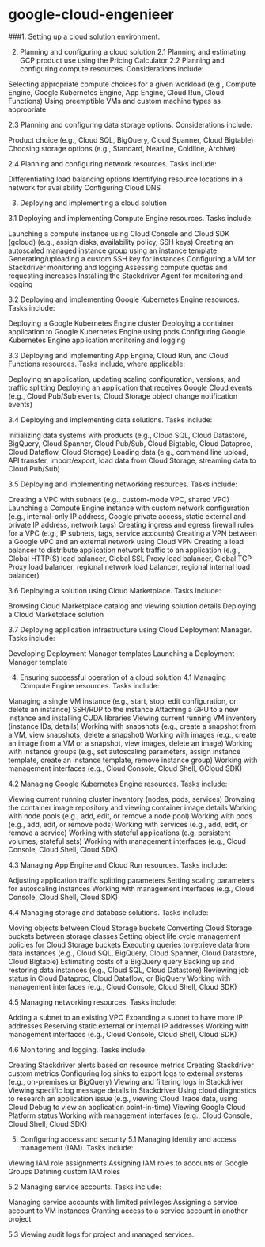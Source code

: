 # google-cloud-engenieer

###1. [Setting up a cloud solution environment](1.mb).

2. Planning and configuring a cloud solution
   2.1 Planning and estimating GCP product use using the Pricing Calculator
   2.2 Planning and configuring compute resources. Considerations include:

Selecting appropriate compute choices for a given workload (e.g., Compute Engine, Google Kubernetes Engine, App Engine, Cloud Run, Cloud Functions)
Using preemptible VMs and custom machine types as appropriate

2.3 Planning and configuring data storage options. Considerations include:

Product choice (e.g., Cloud SQL, BigQuery, Cloud Spanner, Cloud Bigtable)
Choosing storage options (e.g., Standard, Nearline, Coldline, Archive)

2.4 Planning and configuring network resources. Tasks include:

Differentiating load balancing options
Identifying resource locations in a network for availability
Configuring Cloud DNS

3. Deploying and implementing a cloud solution

3.1 Deploying and implementing Compute Engine resources. Tasks include:

Launching a compute instance using Cloud Console and Cloud SDK (gcloud) (e.g., assign disks, availability policy, SSH keys)
Creating an autoscaled managed instance group using an instance template
Generating/uploading a custom SSH key for instances
Configuring a VM for Stackdriver monitoring and logging
Assessing compute quotas and requesting increases
Installing the Stackdriver Agent for monitoring and logging

3.2 Deploying and implementing Google Kubernetes Engine resources. Tasks include:

Deploying a Google Kubernetes Engine cluster
Deploying a container application to Google Kubernetes Engine using pods
Configuring Google Kubernetes Engine application monitoring and logging

3.3 Deploying and implementing App Engine, Cloud Run, and Cloud Functions resources. Tasks include, where applicable:

Deploying an application, updating scaling configuration, versions, and traffic splitting
Deploying an application that receives Google Cloud events (e.g., Cloud Pub/Sub events, Cloud Storage object change notification events)

3.4 Deploying and implementing data solutions. Tasks include:

Initializing data systems with products (e.g., Cloud SQL, Cloud Datastore, BigQuery, Cloud Spanner, Cloud Pub/Sub, Cloud Bigtable, Cloud Dataproc, Cloud Dataflow, Cloud Storage)
Loading data (e.g., command line upload, API transfer, import/export, load data from Cloud Storage, streaming data to Cloud Pub/Sub)

3.5 Deploying and implementing networking resources. Tasks include:

Creating a VPC with subnets (e.g., custom-mode VPC, shared VPC)
Launching a Compute Engine instance with custom network configuration (e.g., internal-only IP address, Google private access, static external and private IP address, network tags)
Creating ingress and egress firewall rules for a VPC (e.g., IP subnets, tags, service accounts)
Creating a VPN between a Google VPC and an external network using Cloud VPN
Creating a load balancer to distribute application network traffic to an application (e.g., Global HTTP(S) load balancer, Global SSL Proxy load balancer, Global TCP Proxy load balancer, regional network load balancer, regional internal load balancer)

3.6 Deploying a solution using Cloud Marketplace. Tasks include:

Browsing Cloud Marketplace catalog and viewing solution details
Deploying a Cloud Marketplace solution

3.7 Deploying application infrastructure using Cloud Deployment Manager. Tasks include:

Developing Deployment Manager templates
Launching a Deployment Manager template

4. Ensuring successful operation of a cloud solution
   4.1 Managing Compute Engine resources. Tasks include:

Managing a single VM instance (e.g., start, stop, edit configuration, or delete an instance)
SSH/RDP to the instance
Attaching a GPU to a new instance and installing CUDA libraries
Viewing current running VM inventory (instance IDs, details)
Working with snapshots (e.g., create a snapshot from a VM, view snapshots, delete a snapshot)
Working with images (e.g., create an image from a VM or a snapshot, view images, delete an image)
Working with instance groups (e.g., set autoscaling parameters, assign instance template, create an instance template, remove instance group)
Working with management interfaces (e.g., Cloud Console, Cloud Shell, GCloud SDK)

4.2 Managing Google Kubernetes Engine resources. Tasks include:

Viewing current running cluster inventory (nodes, pods, services)
Browsing the container image repository and viewing container image details
Working with node pools (e.g., add, edit, or remove a node pool)
Working with pods (e.g., add, edit, or remove pods)
Working with services (e.g., add, edit, or remove a service)
Working with stateful applications (e.g. persistent volumes, stateful sets)
Working with management interfaces (e.g., Cloud Console, Cloud Shell, Cloud SDK)

4.3 Managing App Engine and Cloud Run resources. Tasks include:

Adjusting application traffic splitting parameters
Setting scaling parameters for autoscaling instances
Working with management interfaces (e.g., Cloud Console, Cloud Shell, Cloud SDK)

4.4 Managing storage and database solutions. Tasks include:

Moving objects between Cloud Storage buckets
Converting Cloud Storage buckets between storage classes
Setting object life cycle management policies for Cloud Storage buckets
Executing queries to retrieve data from data instances (e.g., Cloud SQL, BigQuery, Cloud Spanner, Cloud Datastore, Cloud Bigtable)
Estimating costs of a BigQuery query
Backing up and restoring data instances (e.g., Cloud SQL, Cloud Datastore)
Reviewing job status in Cloud Dataproc, Cloud Dataflow, or BigQuery
Working with management interfaces (e.g., Cloud Console, Cloud Shell, Cloud SDK)

4.5 Managing networking resources. Tasks include:

Adding a subnet to an existing VPC
Expanding a subnet to have more IP addresses
Reserving static external or internal IP addresses
Working with management interfaces (e.g., Cloud Console, Cloud Shell, Cloud SDK)

4.6 Monitoring and logging. Tasks include:

Creating Stackdriver alerts based on resource metrics
Creating Stackdriver custom metrics
Configuring log sinks to export logs to external systems (e.g., on-premises or BigQuery)
Viewing and filtering logs in Stackdriver
Viewing specific log message details in Stackdriver
Using cloud diagnostics to research an application issue (e.g., viewing Cloud Trace data, using Cloud Debug to view an application point-in-time)
Viewing Google Cloud Platform status
Working with management interfaces (e.g., Cloud Console, Cloud Shell, Cloud SDK)

5. Configuring access and security
   5.1 Managing identity and access management (IAM). Tasks include:

Viewing IAM role assignments
Assigning IAM roles to accounts or Google Groups
Defining custom IAM roles

5.2 Managing service accounts. Tasks include:

Managing service accounts with limited privileges
Assigning a service account to VM instances
Granting access to a service account in another project

5.3 Viewing audit logs for project and managed services.
